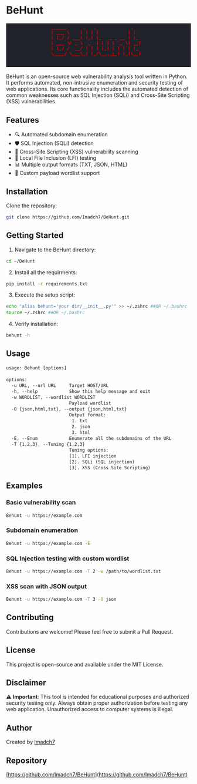 # BeHunt

![BeHunt Logo](img.png)

BeHunt is an open-source web vulnerability analysis tool written in Python. It performs automated, non-intrusive enumeration and security testing of web applications. Its core functionality includes the automated detection of common weaknesses such as SQL Injection (SQLi) and Cross-Site Scripting (XSS) vulnerabilities.

## Features

- 🔍 Automated subdomain enumeration
- 🛡️ SQL Injection (SQLi) detection
- 🔐 Cross-Site Scripting (XSS) vulnerability scanning
- 📁 Local File Inclusion (LFI) testing
- 📊 Multiple output formats (TXT, JSON, HTML)
- 🎯 Custom payload wordlist support

## Installation

Clone the repository:

```bash
git clone https://github.com/Imadch7/BeHunt.git
```

## Getting Started

1. Navigate to the BeHunt directory:
```bash
cd ~/BeHunt
```

2. Install all the requirments:
```bash
pip install -r requirements.txt
```


3. Execute the setup script:
```bash
echo "alias behunt='your dir/__init__.py'" >> ~/.zshrc ##OR ~/.bashrc
source ~/.zshrc ##OR ~/.bashrc
```

4. Verify installation:
```bash
behunt -h
```

## Usage

```
usage: Behunt [options]

options:
  -u URL, --url URL     Target HOST/URL
  -h, --help            Show this help message and exit
  -w WORDLIST, --wordlist WORDLIST
                        Payload wordlist
  -O {json,html,txt}, --output {json,html,txt}
                        Output format:
                         1. txt
                         2. json
                         3. html
  -E, --Enum            Enumerate all the subdomains of the URL
  -T {1,2,3}, --Tuning {1,2,3}
                        Tuning options:
                        [1]. LFI injection
                        [2]. SQLi (SQL injection)
                        [3]. XSS (Cross Site Scripting)
```

## Examples

### Basic vulnerability scan
```bash
Behunt -u https://example.com
```

### Subdomain enumeration
```bash
Behunt -u https://example.com -E
```

### SQL Injection testing with custom wordlist
```bash
Behunt -u https://example.com -T 2 -w /path/to/wordlist.txt
```

### XSS scan with JSON output
```bash
Behunt -u https://example.com -T 3 -O json
```

## Contributing

Contributions are welcome! Please feel free to submit a Pull Request.

## License

This project is open-source and available under the MIT License.

## Disclaimer

⚠️ **Important**: This tool is intended for educational purposes and authorized security testing only. Always obtain proper authorization before testing any web application. Unauthorized access to computer systems is illegal.

## Author

Created by [Imadch7](https://github.com/Imadch7)

## Repository

[https://github.com/Imadch7/BeHunt](https://github.com/Imadch7/BeHunt)
